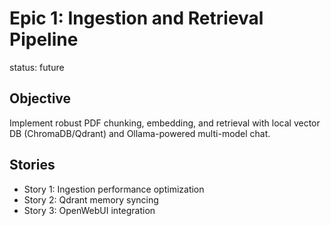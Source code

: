 # Epic 1: Ingestion and Retrieval Pipeline
status: future

## Objective
Implement robust PDF chunking, embedding, and retrieval with local vector DB (ChromaDB/Qdrant) and Ollama-powered multi-model chat.

## Stories
- Story 1: Ingestion performance optimization
- Story 2: Qdrant memory syncing
- Story 3: OpenWebUI integration
